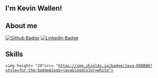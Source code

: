 ## I'm Kevin Wallen!

## About me

[![Github Badge](https://img.shields.io/badge/-Github-000?style=flat-square&logo=Github&logoColor=white&link=LINK_GIT)](https://github.com/daisukedd) [![Linkedin Badge](https://img.shields.io/badge/-LinkedIn-blue?style=flat-square&logo=Linkedin&logoColor=white&link=https://www.linkedin.com/in/kevin-wallen-190404176)](https://www.linkedin.com/in/kevin-wallen-190404176)

## Skills
<code><img height= "20"src= "https://img.shields.io/badge/Java-ED8B00?style=for-the-badge&logo=java&logoColor=white"></code>
